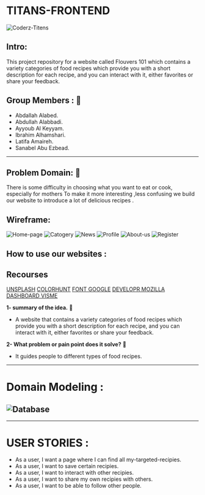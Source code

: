 # TITANS-FRONTEND

![Coderz-Titens](https://avatars.githubusercontent.com/u/86403687?s=200&v=4)

## Intro:
This project repository for a website called Flouvers 101 which contains a variety categories of food recipes which provide you with a short description for each recipe, and you can interact with it, either favorites or share your feedback. 

## Group Members : 👥
- Abdallah Alabed.
- Abdullah Alabbadi.
- Ayyoub Al Keyyam.
- Ibrahim Alhamshari.
- Latifa Amaireh.
- Sanabel Abu Ezbead.
-------------------------------------------------------------------------------------------------------------------
## Problem Domain: :pushpin:
There is some difficulty in choosing what you want to eat or cook, especially for mothers 
To make it more interesting ,less confusing we build our website to introduce a lot of delicious recipes .

## Wireframe:
![Home-page](src/images/Screenshot_1.png)
![Catogery](src/images/Screenshot_2.png)
![News](src/images/Screenshot_3.png)
![Profile](src/images/Screenshot_4.png)
![About-us](src/images/Screenshot_5.png)
![Register](src/images/Screenshot_6.png)


## How to use our websites :


## Recourses
[UNSPLASH](https://unsplash.com/)
[COLORHUNT](https://colorhunt.co/)
[FONT GOOGLE](https://fonts.google.com/)
[DEVELOPR MOZILLA](https://developer.mozilla.org/en-US/)
[DASHBOARD VISME](https://dashboard.visme.co/v2/projects/own)


**1- summary of the idea.** :pushpin:
- A website that contains a variety categories of food recipes which provide you with a short description for each recipe, and you can interact with it, either favorites or share your feedback.

**2- What problem or pain point does it solve?** :pushpin:
- It guides people to different types of food recipes.

---------------------------------------------------------------------------------------------------------------------
# Domain Modeling : 

![Database](src/images/Screenshot_8.png)
---------------------------------------------------------------------------------------------------------------------

---------------------------------------------------------------------------------------------------------------------
# USER STORIES : 
- As a user, I want a page where I can find all my-targeted-recipies.
- As a user, I want to save certain recipies. 
- As a user, I want to interact with other recipies. 
- As a user, I want to share my own recipies with others. 
- As a user, I want to be able to follow other people. 


